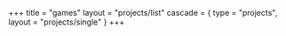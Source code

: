 +++
title = "games"
layout = "projects/list"
cascade = { type = "projects", layout = "projects/single" }
+++
